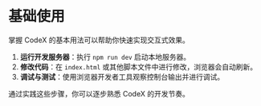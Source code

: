 # 基础使用

掌握 CodeX 的基本用法可以帮助你快速实现交互式效果。

1. **运行开发服务器**：执行 `npm run dev` 启动本地服务器。
2. **修改代码**：在 `index.html` 或其他脚本文件中进行修改，浏览器会自动刷新。
3. **调试与测试**：使用浏览器开发者工具观察控制台输出并进行调试。

通过实践这些步骤，你可以逐步熟悉 CodeX 的开发节奏。

